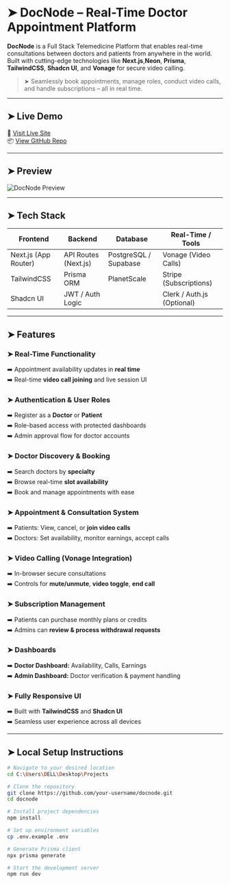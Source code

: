 # ➤ DocNode – Real-Time Doctor Appointment Platform

**DocNode** is a Full Stack Telemedicine Platform that enables real-time consultations between doctors and patients from anywhere in the world. Built with cutting-edge technologies like **Next.js**,**Neon**, **Prisma**, **TailwindCSS**, **Shadcn UI**, and **Vonage** for secure video calling.

> ➤ Seamlessly book appointments, manage roles, conduct video calls, and handle subscriptions – all in real time.

---

## ➤ Live Demo

🔗 [Visit Live Site](https://your-live-site-link.com)  
📦 [View GitHub Repo](https://github.com/your-username/docnode)

---

## ➤ Preview

![DocNode Preview](https://your-image-link.com/docnode-preview.png)

---

## ➤ Tech Stack

| Frontend              | Backend          | Database       | Real-Time / Tools       |
|-----------------------|------------------|----------------|--------------------------|
| Next.js (App Router)  | API Routes (Next.js) | PostgreSQL / Supabase | Vonage (Video Calls)     |
| TailwindCSS           | Prisma ORM       | PlanetScale     | Stripe (Subscriptions)   |
| Shadcn UI             | JWT / Auth Logic |                | Clerk / Auth.js (Optional) |

---

## ➤ Features

### ➤ Real-Time Functionality
➡️ Appointment availability updates in **real time**  
➡️ Real-time **video call joining** and live session UI  

### ➤ Authentication & User Roles
➡️ Register as a **Doctor** or **Patient**  
➡️ Role-based access with protected dashboards  
➡️ Admin approval flow for doctor accounts  

### ➤ Doctor Discovery & Booking
➡️ Search doctors by **specialty**  
➡️ Browse real-time **slot availability**  
➡️ Book and manage appointments with ease  

### ➤ Appointment & Consultation System
➡️ Patients: View, cancel, or **join video calls**  
➡️ Doctors: Set availability, monitor earnings, accept calls  

### ➤ Video Calling (Vonage Integration)
➡️ In-browser secure consultations  
➡️ Controls for **mute/unmute**, **video toggle**, **end call**

### ➤ Subscription Management
➡️ Patients can purchase monthly plans or credits  
➡️ Admins can **review & process withdrawal requests**

### ➤ Dashboards
➡️ **Doctor Dashboard:** Availability, Calls, Earnings  
➡️ **Admin Dashboard:** Doctor verification & payment handling  

### ➤ Fully Responsive UI
➡️ Built with **TailwindCSS** and **Shadcn UI**  
➡️ Seamless user experience across all devices  

---

## ➤ Local Setup Instructions

```bash
# Navigate to your desired location
cd C:\Users\DELL\Desktop\Projects

# Clone the repository
git clone https://github.com/your-username/docnode.git
cd docnode

# Install project dependencies
npm install

# Set up environment variables
cp .env.example .env

# Generate Prisma client
npx prisma generate

# Start the development server
npm run dev
